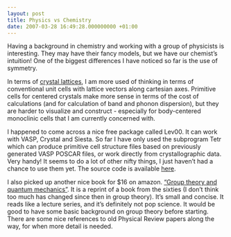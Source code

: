 ```yaml
---
layout: post
title: Physics vs Chemistry
date: 2007-03-28 16:49:28.000000000 +01:00
---
```

<div>
<div>
<p>Having a background in chemistry and working with a group of physicists is interesting. They may have their fancy models, but we have our chemist’s intuition! One of the biggest differences I have noticed so far is the use of symmetry.</p>
<p>In terms of <a title="http://en.wikipedia.org/wiki/Crystal_system" href="http://en.wikipedia.org/wiki/Crystal_system">crystal lattices</a>, I am more used of thinking in terms of conventional unit cells with lattice vectors along cartesian axes. Primitive cells for centered crystals make more sense in terms of the cost of calculations (and for calculation of band and phonon dispersion), but they are harder to visualize and construct - especially for body-centered monoclinic cells that I am currently concerned with.</p>
<p>I happened to come across a nice free package called Lev00. It can work with VASP, Crystal and Siesta. So far I have only used the subprogram Tetr which can produce primitive cell structure files based on previously generated VASP POSCAR files, or work directly from crystallographic data. Very handy! It seems to do a lot of other nifty things, I just haven’t had a chance to use them yet. The source code is available <a title="http://www.cmmp.ucl.ac.uk/~lev/codes/lev00/" href="http://www.cmmp.ucl.ac.uk/%7Elev/codes/lev00/">here</a>.</p>
<p>I also picked up another nice book for $16 on amazon. <a title="http://www.amazon.com/Theory-Quantum-Mechanics-Michael-Tinkham/dp/0486432475/ref=pd_bbs_1/102-3480509-7780106?ie=UTF8&amp;s=books&amp;qid=1174778145&amp;sr=8-1" href="http://www.amazon.com/Theory-Quantum-Mechanics-Michael-Tinkham/dp/0486432475/ref=pd_bbs_1/102-3480509-7780106?ie=UTF8&amp;s=books&amp;qid=1174778145&amp;sr=8-1">“Group theory and quantum mechanics”</a>. It is a reprint of a book from the sixties (I don’t think too much has changed since then in group theory). It’s small and concise. It reads like a lecture series, and it’s definitely not pop science. It would be good to have some basic background on group theory before starting. There are some nice references to old Physical Review papers along the way, for when more detail is needed.</p>
</div>
</div>

